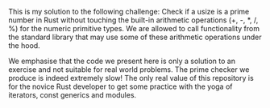 This is my solution to the following challenge: Check if a usize is a prime number in Rust without touching the built-in arithmetic operations (+, -, *, /, %) for the numeric primitive types. We are allowed to call functionality from the standard library that may use some of these arithmetic operations under the hood. 

We emphasise that the code we present here is only a solution to an exercise and not suitable for real world problems. The prime checker we produce is indeed extremely slow! The only real value of this repository is for the novice Rust developer to get some practice with the yoga of iterators, const generics and modules. 



